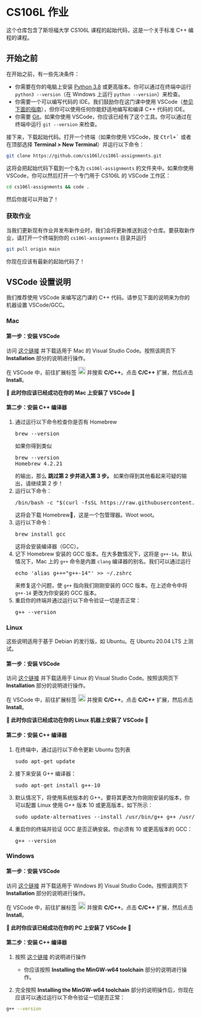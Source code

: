 # CS106L 作业

这个仓库包含了斯坦福大学 CS106L 课程的起始代码，这是一个关于标准 C++ 编程的课程。

## 开始之前

在开始之前，有一些先决条件：

* 你需要在你的电脑上安装 [Python 3.8](https://www.python.org/downloads/) 或更高版本。你可以通过在终端中运行 `python3 --version`（在 Windows 上运行 `python --version`）来检查。
* 你需要一个可以编写代码的 IDE。我们鼓励你在这门课中使用 VSCode（[参见下面的指南](#vscode-setup-instructions)），但你可以使用任何你能舒适地编写和编译 C++ 代码的 IDE。
* 你需要 [Git](https://git-scm.com/)。如果你使用 VSCode，你应该已经有了这个工具。你可以通过在终端中运行 `git --version` 来检查。

接下来，下载起始代码。打开一个终端（如果你使用 VSCode，按 <kbd>Ctrl+\`</kbd> 或者在顶部选择 **Terminal > New Terminal**）并运行以下命令：

```sh
git clone https://github.com/cs106l/cs106l-assignments.git
```

这将会把起始代码下载到一个名为 `cs106l-assignments` 的文件夹中。如果你使用 VSCode，你可以然后打开一个专门用于 CS106L 的 VSCode 工作区：

```sh
cd cs106l-assignments && code .
```

然后你就可以开始了！

### 获取作业

当我们更新现有作业并发布新作业时，我们会将更新推送到这个仓库。要获取新作业，请打开一个终端到你的 `cs106l-assignments` 目录并运行

```sh
git pull origin main
```

你现在应该有最新的起始代码了！

## VSCode 设置说明

我们推荐使用 VSCode 来编写这门课的 C++ 代码。请参见下面的说明来为你的机器设置 VSCode/GCC。

### Mac

#### 第一步：安装 VSCode

访问 [这个链接](https://code.visualstudio.com/docs/setup/mac) 并下载适用于 Mac 的 Visual Studio Code。按照该网页下 **Installation** 部分的说明进行操作。

在 VSCode 中，前往扩展标签 <img src="docs/vscode-extensions.png" display="inline" height="20px"></img> 并搜索 **C/C++**。点击 **C/C++** 扩展，然后点击 **Install**。

<b> 🥳 此时你应该已经成功在你的 Mac 上安装了 VSCode 👏 </b>

#### 第二步：安装 C++ 编译器

<ol>
  <li>
    通过运行以下命令检查你是否有 Homebrew
    <pre lang="sh">brew --version</pre>
    如果你得到类似
    <pre lang="sh">
brew --version
Homebrew 4.2.21</pre>
    的输出，那么 <b>跳过第 2 步并进入第 3 步。</b> 如果你得到其他看起来可疑的输出，请继续第 2 步！
  </li>
  <li>
    运行以下命令：
    <pre lang="sh">/bin/bash -c "$(curl -fsSL https://raw.githubusercontent.com/Homebrew/install/HEAD/install.sh)"</pre>
    这将会下载 Homebrew🍺，这是一个包管理器。Woot woot。
  </li>
  <li>
    运行以下命令：
    <pre lang="sh">brew install gcc</pre>
    这将会安装编译器（GCC）。
  </li>
  <li>
    记下 Homebrew 安装的 GCC 版本。在大多数情况下，这将是 <code>g++-14</code>。默认情况下，Mac 上的 <code>g++</code> 命令是内置 <code>clang</code> 编译器的别名。我们可以通过运行 <pre lang="sh">echo 'alias g++="g++-14"' >> ~/.zshrc</pre> 来修复这个问题，使 <code>g++</code> 指向我们刚刚安装的 GCC 版本。在上述命令中将 <code>g++-14</code> 更改为你安装的 GCC 版本。
  <li>
    重启你的终端并通过运行以下命令验证一切是否正常：
    <pre lang="sh">g++ --version</pre>
  </li>
</ol>

### Linux

这些说明适用于基于 Debian 的发行版，如 Ubuntu。在 Ubuntu 20.04 LTS 上测试。

#### 第一步：安装 VSCode

访问 [这个链接](https://code.visualstudio.com/docs/setup/linux) 并下载适用于 Linux 的 Visual Studio Code。按照该网页下 **Installation** 部分的说明进行操作。

在 VSCode 中，前往扩展标签 <img src="docs/vscode-extensions.png" display="inline" height="20px"></img> 并搜索 **C/C++**。点击 **C/C++** 扩展，然后点击 **Install**。

<b> 🥳 此时你应该已经成功在你的 Linux 机器上安装了 VSCode 👏 </b>

#### 第二步：安装 C++ 编译器

<ol>
  <li>在终端中，通过运行以下命令更新 Ubuntu 包列表 <pre lang="sh">sudo apt-get update</pre></li>
  <li>接下来安装 G++ 编译器： <pre lang="sh">sudo apt-get install g++-10</pre></li>
  <li>默认情况下，将使用系统版本的 G++。要将其更改为你刚刚安装的版本，你可以配置 Linux 使用 G++ 版本 10 或更高版本，如下所示： <pre lang="sh">sudo update-alternatives --install /usr/bin/g++ g++ /usr/bin/g++-10 10</pre></li>
  <li>重启你的终端并验证 GCC 是否正确安装。你必须有 10 或更高版本的 GCC： <pre lang="sh">g++ --version</pre></li>
</ol>

### Windows

#### 第一步：安装 VSCode

访问 [这个链接](https://code.visualstudio.com/docs/setup/windows) 并下载适用于 Windows 的 Visual Studio Code。按照该网页下 **Installation** 部分的说明进行操作。

在 VSCode 中，前往扩展标签 <img src="docs/vscode-extensions.png" display="inline" height="20px"></img> 并搜索 **C/C++**。点击 **C/C++** 扩展，然后点击 **Install**。

<b> 🥳 此时你应该已经成功在你的 PC 上安装了 VSCode 👏 </b>

#### 第二步：安装 C++ 编译器

1. 按照 [这个链接](https://code.visualstudio.com/docs/cpp/config-mingw) 的说明进行操作
    * 你应该按照 **Installing the MinGW-w64 toolchain** 部分的说明进行操作。

2. 完全按照 **Installing the MinGW-w64 toolchain** 部分的说明操作后，你现在应该可以通过运行以下命令验证一切是否正常：

```sh
g++ --version
```
